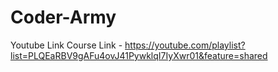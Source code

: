 # Coder-Army 

Youtube Link Course Link - https://youtube.com/playlist?list=PLQEaRBV9gAFu4ovJ41PywklqI7IyXwr01&feature=shared
